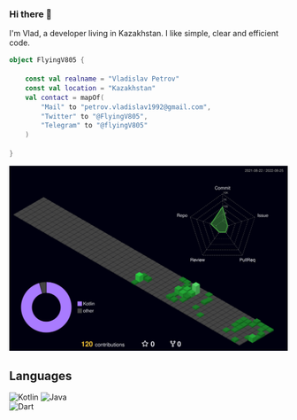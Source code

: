 ### Hi there 👋

I'm Vlad, a developer living in Kazakhstan. I like simple, clear and efficient code.

```kt
object FlyingV805 {

    const val realname = "Vladislav Petrov"
    const val location = "Kazakhstan"
    val contact = mapOf(
        "Mail" to "petrov.vladislav1992@gmail.com",
        "Twitter" to "@FlyingV805",
        "Telegram" to "@flyingV805"
    )

}
```

![Profile Stats](profile-3d-contrib/profile-night-green.svg)

## Languages
![Kotlin](https://img.shields.io/badge/kotlin-7F52FF.svg?style=for-the-badge&logo=kotlin&logoColor=white)
![Java](https://img.shields.io/badge/java-007396.svg?style=for-the-badge&logo=java&logoColor=white)  
![Dart](https://img.shields.io/badge/dart-E34F26.svg?style=for-the-badge&logo=dart&logoColor=white)

<!--
**flyingV805/flyingV805** is a ✨ _special_ ✨ repository because its `README.md` (this file) appears on your GitHub profile.

Here are some ideas to get you started:

- 🔭 I’m currently working on ...
- 🌱 I’m currently learning ...
- 👯 I’m looking to collaborate on ...
- 🤔 I’m looking for help with ...
- 💬 Ask me about ...
- 📫 How to reach me: ...
- 😄 Pronouns: ...
- ⚡ Fun fact: ...
-->
